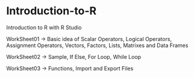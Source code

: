# Introduction-to-R

Introduction to R with R Studio

WorkSheet01 -> Basic idea of Scalar Operators, Logical Operators,  Assignment Operators, Vectors, Factors, Lists, Matrixes and Data Frames

WorkSheet02 -> Sample, If Else, For Loop, While Loop

WorkSheet03 -> Functions, Import and Export Files

